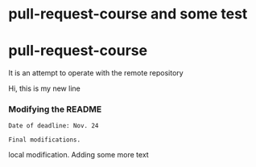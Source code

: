 
# pull-request-course and some test

# pull-request-course


It is an attempt to operate with the remote repository


Hi, this is my new line



### Modifying the README

    Date of deadline: Nov. 24

    Final modifications.

local modification.
 Adding some more text
